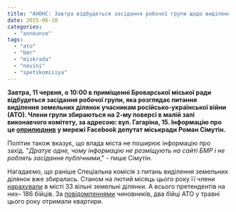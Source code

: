 ```yaml
---
title: "АНОНС: Завтра відбудеться засідання робочої групи щодо виділення земельних ділянок учасникам АТО"
date: 2015-06-10
categories: 
  - "announce"
tags: 
  - "ato"
  - "bmr"
  - "miskrada"
  - "novini"
  - "spetskomisiya"
---
```


**Завтра, 11 червня, о 10:00 в приміщенні Броварської міської ради відбудеться засідання робочої групи, яка розглядає питання виділення земельних ділянок учасникам російсько-української війни (АТО). Члени групи збираються на 2-му поверсі в малій залі виконавчого комітету, за адресою: вул. Гагаріна, 15. Інформацію про це [оприлюднив](https://www.facebook.com/groups/brovary/permalink/1051908581505774/) у мережі Facebook депутат міськради Роман Сімутін.**

Політик також вказує, що влада міста не поширює інформацію про захід. "_Дратує одне, чому інформацію не розміщують на сайті БМР і не роблять засідання публічними_," - пише Сімутін.

Нагадаємо, що раніше Спеціальна комісія з питань виділення земельних ділянок вже збиралась. Станом на лютий місяць цього року її члени [нарахували](https://mpz.brovary.org/spetskomisiya-miskradi-zaproponuvala-kriteriyi-na-vidilennya-zemelnih-dilyanok-viyskovikam/) в місті 33 вільні земельні ділянки. А всього претендентів на них– 186 бійців. За [повідомленнями](https://mpz.brovary.org/kvadratni-metri-do-viboriv-hto-i-navishho-podaruvav-brovarchanam-24-kvartiri/) чиновників, два бійці АТО у травні цього року отримали квартири.

